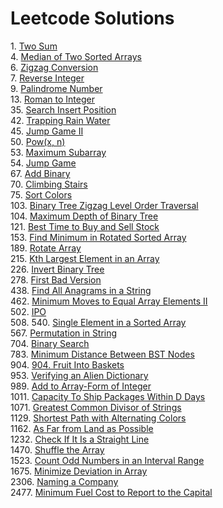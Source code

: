 # Leetcode Solutions



1\. [Two Sum](/1.%20Two%20Sum)\
4. [Median of Two Sorted Arrays](/4.%20Median%20of%20Two%20Sorted%20Arrays)\
6. [Zigzag Conversion](/6.%20Zigzag%20Conversion)\
7. [Reverse Integer](/7.%20Reverse%20Integer)\
9. [Palindrome Number](/9.%20Palindrome%20Number)\
13. [Roman to Integer](/13.%20Roman%20to%20Integer)\
35. [Search Insert Position](/35.%20Search%20Insert%20Position)\
42. [Trapping Rain Water](/42.%20Trapping%20Rain%20Water)\
45. [Jump Game II](/45.%20Jump%20Game%20II)\
50. [Pow(x, n)](/50.%20Pow(x,%20n))\
53. [Maximum Subarray](/53.%20Maximum%20Subarray)\
54. [Jump Game](/55.%20Jump%20Game)\
67. [Add Binary](/67.%20Add%20Binary)\
70. [Climbing Stairs](70.%20Climbing%20Stairs)\
75. [Sort Colors](/75.%20Sort%20Colors)\
103. [Binary Tree Zigzag Level Order Traversal](/103.%20Binary%20Tree%20Zigzag%20Level%20Order%20Traversal)\
104. [Maximum Depth of Binary Tree](104.%20Maximum%20Depth%20of%20Binary%20Tree)\
121. [Best Time to Buy and Sell Stock](/121.%20Best%20Time%20to%20Buy%20and%20Sell%20Stock)\
153. [Find Minimum in Rotated Sorted Array](/153.%20Find%20Minimum%20in%20Rotated%20Sorted%20Array)\
189. [Rotate Array](/189.%20Rotate%20Array)\
215. [Kth Largest Element in an Array](/215.%20Kth%20Largest%20Element%20in%20an%20Array)\
226. [Invert Binary Tree](/226.%20Invert%20Binary%20Tree)\
278. [First Bad Version](/278.%20First%20Bad%20Version)\
438. [Find All Anagrams in a String](/438.%20Find%20All%20Anagrams%20in%20a%20String)\
462. [Minimum Moves to Equal Array Elements II](/462.%20Minimum%20Moves%20to%20Equal%20Array%20Elements%20II)\
502. [IPO](/502.%20IPO)\
508. 
540. [Single Element in a Sorted Array](/540.%20Single%20Element%20in%20a%20Sorted%20Array)\
567. [Permutation in String](/567.%20Permutation%20in%20String)\
704. [Binary Search](\704.%20Binary%20Search)\
783. [Minimum Distance Between BST Nodes](783.%20Minimum%20Distance%20Between%20BST%20Nodes)\
904. [904. Fruit Into Baskets](/904.%20Fruit%20Into%20Baskets)\
953. [Verifying an Alien Dictionary](/953.%20Verifying%20an%20Alien%20Dictionary)\
989. [Add to Array-Form of Integer](/989.%20Add%20to%20Array-Form%20of%20Integer)\
1011. [Capacity To Ship Packages Within D Days](/1011.%20Capacity%20To%20Ship%20Packages%20Within%20D%20Days)\
1071. [Greatest Common Divisor of Strings](/1071.%20Greatest%20Common%20Divisor%20of%20Strings)\
1129. [Shortest Path with Alternating Colors](/1129.%20Shortest%20Path%20with%20Alternating%20Colors)\
1162. [As Far from Land as Possible](/1162.%20As%20Far%20from%20Land%20as%20Possible)\
1232. [Check If It Is a Straight Line](/1232.%20Check%20If%20It%20Is%20a%20Straight%20Line)\
1470. [Shuffle the Array](/1470.%20Shuffle%20the%20Array)\
1523. [Count Odd Numbers in an Interval Range](/1523.%20Count%20Odd%20Numbers%20in%20an%20Interval%20Range)\
1675. [Minimize Deviation in Array](/1675.%20Minimize%20Deviation%20in%20Array)\
2306. [Naming a Company](/2306.%20Naming%20a%20Company)\
2477. [Minimum Fuel Cost to Report to the Capital](/2477.%20Minimum%20Fuel%20Cost%20to%20Report%20to%20the%20Capital)
